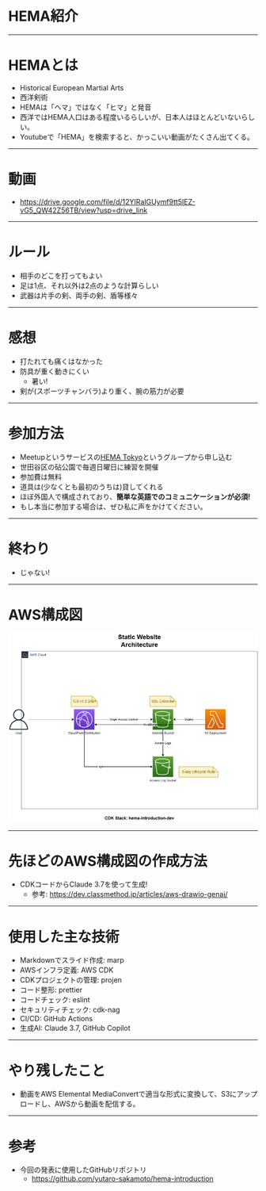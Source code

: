 # HEMA紹介

---

# HEMAとは

* Historical European Martial Arts
* 西洋剣術
* HEMAは「ヘマ」ではなく「ヒマ」と発音
* 西洋ではHEMA人口はある程度いるらしいが、日本人はほとんどいないらしい。
* Youtubeで「HEMA」を検索すると、かっこいい動画がたくさん出てくる。

---

# 動画

* https://drive.google.com/file/d/12YIRaIGUymf9tt5IEZ-vG5_QW42Z56TB/view?usp=drive_link

---

# ルール

* 相手のどこを打ってもよい
* 足は1点、それ以外は2点のような計算らしい
* 武器は片手の剣、両手の剣、盾等様々

---

# 感想

* 打たれても痛くはなかった
* 防具が重く動きにくい
  * 暑い!
* 剣が(スポーツチャンバラ)より重く、腕の筋力が必要

---

# 参加方法

* Meetupというサービスの[HEMA Tokyo](https://www.meetup.com/hema-tokyo/)というグループから申し込む
* 世田谷区の砧公園で毎週日曜日に練習を開催
* 参加費は無料
* 道具は(少なくとも最初のうちは)貸してくれる
* ほぼ外国人で構成されており、**簡単な英語でのコミュニケーションが必須!**
* もし本当に参加する場合は、ぜひ私に声をかけてください。

---

# 終わり

* じゃない!

---

# AWS構成図

![height:500](asset/ArchitectureByClaude3.7.drawio.png)

---

# 先ほどのAWS構成図の作成方法

* CDKコードからClaude 3.7を使って生成!
  * 参考: https://dev.classmethod.jp/articles/aws-drawio-genai/

---

# 使用した主な技術

* Markdownでスライド作成: marp
* AWSインフラ定義: AWS CDK
* CDKプロジェクトの管理: projen
* コード整形: prettier
* コードチェック: eslint
* セキュリティチェック: cdk-nag
* CI/CD: GitHub Actions
* 生成AI: Claude 3.7, GitHub Copilot

---

# やり残したこと

* 動画をAWS Elemental MediaConvertで適当な形式に変換して、S3にアップロードし、AWSから動画を配信する。

---

# 参考

* 今回の発表に使用したGitHubリポジトリ
  * https://github.com/yutaro-sakamoto/hema-introduction